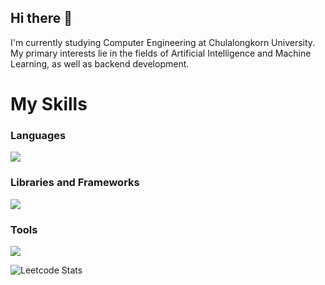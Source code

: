 ## Hi there 👋

I'm currently studying Computer Engineering at Chulalongkorn University. My primary interests lie in the fields of Artificial Intelligence and Machine Learning, as well as backend development.


<p align="center">
  <h1>
    My Skills
  </h1>
  <h3>
    Languages
  </h3>
  <div>
    <img src="https://skillicons.dev/icons?i=python,js,java,c,cpp,go,scala,solidity"/>
  </div>
  <h3>
    Libraries and Frameworks
  </h3>
  <div>
    <img src="https://skillicons.dev/icons?i=pytorch,tensorflow,react,express,flask"/>
  </div>
  <h3>
    Tools
  </h3>
  <div>
    <img src="https://skillicons.dev/icons?i=vscode,idea,postman,aws,gcp,arduino"/>
  </div>
</p>


<!--![Top Langs](https://github-readme-stats.vercel.app/api/top-langs/?username=Thiraput01&langs_count=10&layout=compact&hide_progress=true&hide=c)-->

![Leetcode Stats](https://leetcard.jacoblin.cool/Thiraput)
